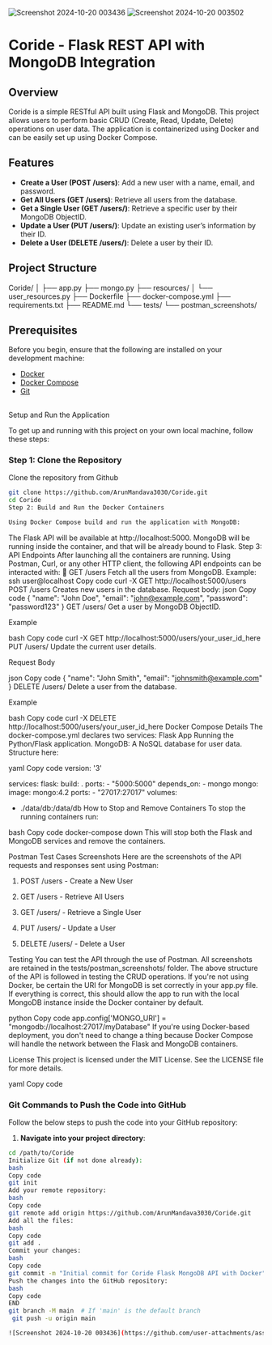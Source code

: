 ![Screenshot 2024-10-20 003436](https://github.com/user-attachments/assets/7dbffb5c-99e0-41b4-a5f6-27a5cfcbab7f)
![Screenshot 2024-10-20 003502](https://github.com/user-attachments/assets/abbfb298-f67e-4ba1-9769-c62a65364181)

# Coride - Flask REST API with MongoDB Integration

## Overview

Coride is a simple RESTful API built using Flask and MongoDB. This project allows users to perform basic CRUD (Create, Read, Update, Delete) operations on user data. The application is containerized using Docker and can be easily set up using Docker Compose.

## Features

- **Create a User (POST /users)**: Add a new user with a name, email, and password.
- **Get All Users (GET /users)**: Retrieve all users from the database.
- **Get a Single User (GET /users/<id>)**: Retrieve a specific user by their MongoDB ObjectID.
- **Update a User (PUT /users/<id>)**: Update an existing user’s information by their ID.
- **Delete a User (DELETE /users/<id>)**: Delete a user by their ID.

## Project Structure

Coride/
│
├── app.py
├── mongo.py
├── resources/
│   └── user_resources.py
├── Dockerfile
├── docker-compose.yml
├── requirements.txt
├── README.md
└── tests/
    └── postman_screenshots/
## Prerequisites

Before you begin, ensure that the following are installed on your development machine:

- [Docker](https://www.docker.com/get-started)
- [Docker Compose](https://docs.docker.com/compose/install/)
- [Git](https://git-scm.com/downloads)
##
Setup and Run the Application


To get up and running with this project on your own local machine, follow these steps:

### Step 1: Clone the Repository

Clone the repository from Github

```bash
git clone https://github.com/ArunMandava3030/Coride.git
cd Coride
Step 2: Build and Run the Docker Containers

Using Docker Compose build and run the application with MongoDB:
```
The Flask API will be available at http://localhost:5000.
MongoDB will be running inside the container, and that will be already bound to Flask.
Step 3: API Endpoints
After launching all the containers are running. Using Postman, Curl, or any other HTTP client, the following API endpoints can be interacted with:
 GET /users Fetch all the users from MongoDB.
Example:
ssh user@localhost
Copy code
curl -X GET http://localhost:5000/users
POST /users Creates new users in the database.
Request body:
json
Copy code
{
    "name": "John Doe",
"email": "john@example.com",
  "password": "password123"
}
GET /users/<id>
Get a user by MongoDB ObjectID.
 
Example
 
bash
Copy code
curl -X GET http://localhost:5000/users/your_user_id_here
PUT /users/<id>
Update the current user details.
 
Request Body
 
json
Copy code
{
    "name": "John Smith",
    "email": "johnsmith@example.com"
}
DELETE /users/<id>
Delete a user from the database.
 
Example
 
bash
Copy code
curl -X DELETE http://localhost:5000/users/your_user_id_here
Docker Compose Details
The docker-compose.yml declares two services:
Flask App
Running the Python/Flask application.
MongoDB: A NoSQL database for user data.
Structure here:


yaml
Copy code
version: '3'

services:
  flask:
    build: .
    ports:
      - "5000:5000"
    depends_on:
      - mongo
  mongo:
    image: mongo:4.2
    ports:
      - "27017:27017"
    volumes:
- ./data/db:/data/db
How to Stop and Remove Containers
To stop the running containers run:
 
bash
Copy code
docker-compose down
This will stop both the Flask and MongoDB services and remove the containers.
 
Postman Test Cases Screenshots
Here are the screenshots of the API requests and responses sent using Postman:
 
1. POST /users - Create a New User
 
2. GET /users - Retrieve All Users

3. GET /users/<id> - Retrieve a Single User

4. PUT /users/<id> - Update a User

5. DELETE /users/<id> - Delete a User

Testing
You can test the API through the use of Postman. All screenshots are retained in the tests/postman_screenshots/ folder. The above structure of the API is followed in testing the CRUD operations.
If you're not using Docker, be certain the URI for MongoDB is set correctly in your app.py file. If everything is correct, this should allow the app to run with the local MongoDB instance inside the Docker container by default.

python
Copy code
app.config['MONGO_URI'] = "mongodb://localhost:27017/myDatabase"
If you're using Docker-based deployment, you don't need to change a thing because Docker Compose will handle the network between the Flask and MongoDB containers.

License
This project is licensed under the MIT License. See the LICENSE file for more details.

yaml
Copy code

### Git Commands to Push the Code into GitHub

Follow the below steps to push the code into your GitHub repository:

1. **Navigate into your project directory**:

```bash
cd /path/to/Coride
Initialize Git (if not done already):
bash
Copy code
git init
Add your remote repository:
bash
Copy code
git remote add origin https://github.com/ArunMandava3030/Coride.git
Add all the files:
bash
Copy code
git add .
Commit your changes:
bash
Copy code
git commit -m "Initial commit for Coride Flask MongoDB API with Docker"
Push the changes into the GitHub repository:
bash
Copy code
END
git branch -M main  # If 'main' is the default branch
 git push -u origin main

![Screenshot 2024-10-20 003436](https://github.com/user-attachments/assets/4cd97159-8594-4018-942a-ede176bfbe71)




